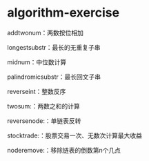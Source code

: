# algorithm-exercise

addtwonum：两数按位相加

longestsubstr：最长的无重复子串

midnum：中位数计算

palindromicsubstr：最长回文子串

reverseint：整数反序

twosum:：两数之和的计算

reversenode:：单链表反转

stocktrade:：股票交易一次、无数次计算最大收益

noderemove:：移除链表的倒数第n个几点